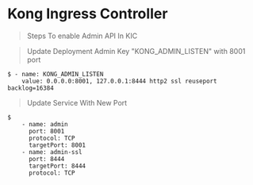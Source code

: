 # Kong Ingress Controller

> Steps To enable Admin API In KIC

> Update Deployment Admin Key "KONG_ADMIN_LISTEN" with 8001 port

```
$ - name: KONG_ADMIN_LISTEN
    value: 0.0.0.0:8001, 127.0.0.1:8444 http2 ssl reuseport backlog=16384
```

> Update Service With New Port

```
$   
    - name: admin
      port: 8001
      protocol: TCP
      targetPort: 8001
    - name: admin-ssl
      port: 8444
      targetPort: 8444
      protocol: TCP
```
